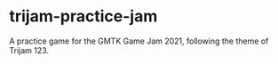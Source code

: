 # trijam-practice-jam
A practice game for the GMTK Game Jam 2021, following the theme of Trijam 123.
